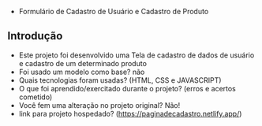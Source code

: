 * Formulário de Cadastro de Usuário e Cadastro de Produto

## Introdução

* Este projeto foi desenvolvido uma Tela de cadastro de dados de usuário e cadastro de um determinado produto 
* Foi usado um modelo como base? não
* Quais tecnologias foram usadas? (HTML, CSS e JAVASCRIPT)
* O que foi aprendido/exercitado durante o projeto? (erros e acertos cometido)
* Você fem uma alteração no projeto original? Não!
* link para projeto hospedado? (https://paginadecadastro.netlify.app/)
